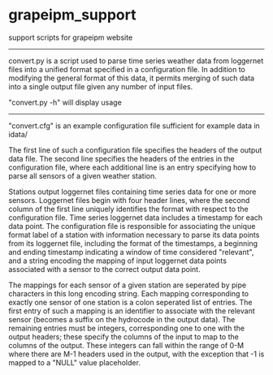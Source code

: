 # grapeipm_support
support scripts for grapeipm website

-------------------------------------------------------------------------------

convert.py is a script used to parse time series weather data from loggernet files into a unified format specified in a configuration file.
In addition to modifying the general format of this data, it permits merging of such data into a single output file given any number of input files.

"convert.py -h" will display usage

-------------------------------------------------------------------------------

"convert.cfg" is an example configuration file sufficient for example data in idata/

The first line of such a configuration file specifies the headers of the output data file.
The second line specifies the headers of the entries in the configuration file, where each additional line is an entry specifying how to parse all sensors of a given weather station.

Stations output loggernet files containing time series data for one or more sensors.
Loggernet files begin with four header lines, where the second column of the first line uniquely identifies the format 
with respect to the configuration file. Time series loggernet data includes a timestamp for each data point.
The configuration file is responsible for associating the unique format label of a station with information 
necessary to parse its data points from its loggernet file, including the format of the timestamps, 
a beginning and ending timestamp indicating a window of time considered "relevant", and a string encoding the mapping of
input loggernet data points associated with a sensor to the correct output data point.

The mappings for each sensor of a given station are seperated by pipe characters in this long encoding string.
Each mapping corresponding to exactly one sensor of one station is a colon seperated list of entries.
The first entry of such a mapping is an identifier to associate with the relevant sensor (becomes a suffix on the hydrocode in the output data).
The remaining entries must be integers, corresponding one to one with the output headers; these specify the columns of the input to map to the columns of the output.
These integers can fall within the range of 0-M where there are M-1 headers used in the output, with the exception that -1 is mapped to a "NULL" value placeholder.
